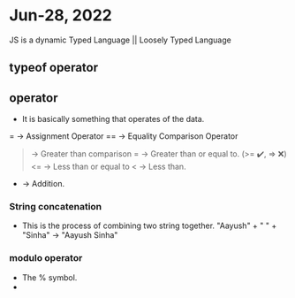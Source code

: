 # Jun-28, 2022

JS is a dynamic Typed Language || Loosely Typed Language

## typeof operator

## operator
- It is basically something that operates of the data.

=  -> Assignment Operator
== -> Equality Comparison Operator
>  -> Greater than comparison
>= -> Greater than or equal to. (>= ✔️, => ❌)
<= -> Less than or equal to
<  -> Less than.
+  -> Addition.


### String concatenation
- This is the process of combining two string together.
"Aayush" + " " + "Sinha" -> "Aayush Sinha"


### modulo operator
- The % symbol.
- 